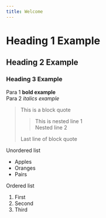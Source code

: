 ```yaml
---
title: Welcome
---
```

# Heading 1 Example
## Heading 2 Example
### Heading 3 Example
Para 1 **bold example**\
Para 2 *italics example*
> This is a block quote
> > This is nested line 1\
> > Nested line 2
> > 
> Last line of block quote
> 
Unordered list
* Apples
* Oranges
* Pairs

Ordered list
1. First
2. Second
3. Third
